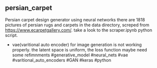 ## persian_carpet
Persian carpet design generator using neural networks 
there are 1818 pictures of persian rugs and carpets in the data directory, screped from https://www.ecarpetgallery.com/. take a look to the scraper.ipynb python script. 
 * vae(varitional auto encoder) for image generation is not working properly. the latent space is uniform, the loss function maybe need some refimnments
#generative_model
#neural_nets
#vae #varitional_auto_encoders #GAN #keras #python
